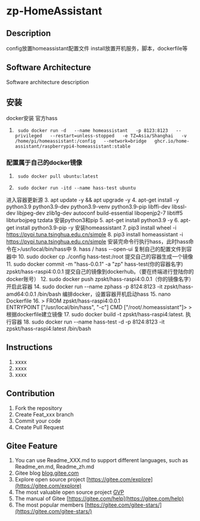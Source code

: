 # zp-HomeAssistant

## Description
config放置homeassistant配置文件
install放置开机服务，脚本，dockerfile等
## Software Architecture
Software architecture description

## 安装

docker安装 官方hass 
1.		sudo docker run -d   --name homeassistant   -p 8123:8123   --privileged   --restart=unless-stopped   -e TZ=Asia/Shanghai   -v /home/pi/homeassistant:/config   --network=bridge   ghcr.io/home-assistant/raspberrypi4-homeassistant:stable

### 配置属于自己的docker镜像
1.		sudo docker pull ubuntu:latest
2.		sudo docker run -itd --name hass-test ubuntu
进入容器更新源
3.		apt update -y && apt upgrade -y
4.		apt-get install -y python3.9 python3.9-dev python3.9-venv python3.9-pip libffi-dev libssl-dev libjpeg-dev zlib1g-dev autoconf build-essential libopenjp2-7 libtiff5 libturbojpeg tzdata
安装python3和pip
5.		apt-get install python3.9 -y
6.		apt-get install python3.9-pip -y
安装homeassistant
7.		pip3 install wheel -i https://pypi.tuna.tsinghua.edu.cn/simple
8.		pip3 install homeassistant -i https://pypi.tuna.tsinghua.edu.cn/simple
安装完命令行执行hass，此时hass命令在>/usr/local/bin/hass中
9.		hass / hass --open-ui
复制自己的配置文件到容器中
10.		sudo docker cp ./config hass-test:/root
提交自己的容器生成一个镜像
11.		sudo docker commit -m "hass-0.0.1" -a "zp" hass-test(你的容器名字) zpskt/hass-raspi4:0.0.1
提交自己的镜像到dockerhub。（要在终端进行登陆你的docker账号）
12.		sudo docker push zpskt/hass-raspi4:0.0.1（你的镜像名字）
开启此容器
14.		sudo docker run --name zphass -p 8124:8123 -it zpskt/hass-amd64:0.0.1 /bin/bash
编排docker，设置容器开机启动hass 
15.		nano Dockerfile
16.	>  FROM zpskt/hass-raspi4:0.0.1  
	   ENTRYPOINT ["/usr/local/bin/hass", "-c"]
	   CMD ["/root/.homeassistant"]>
	   > 
根据dockerfile建立镜像
17.		sudo docker build -t zpskt/hass-raspi4:latest.
执行容器
18.		sudo docker run --name hass-test -d -p 8124:8123 -it zpskt/hass-raspi4:latest /bin/bash
## Instructions

1.  xxxx
2.  xxxx
3.  xxxx

## Contribution

1.  Fork the repository
2.  Create Feat_xxx branch
3.  Commit your code
4.  Create Pull Request


## Gitee Feature

1.  You can use Readme\_XXX.md to support different languages, such as Readme\_en.md, Readme\_zh.md
2.  Gitee blog [blog.gitee.com](https://blog.gitee.com)
3.  Explore open source project [https://gitee.com/explore](https://gitee.com/explore)
4.  The most valuable open source project [GVP](https://gitee.com/gvp)
5.  The manual of Gitee [https://gitee.com/help](https://gitee.com/help)
6.  The most popular members  [https://gitee.com/gitee-stars/](https://gitee.com/gitee-stars/)
